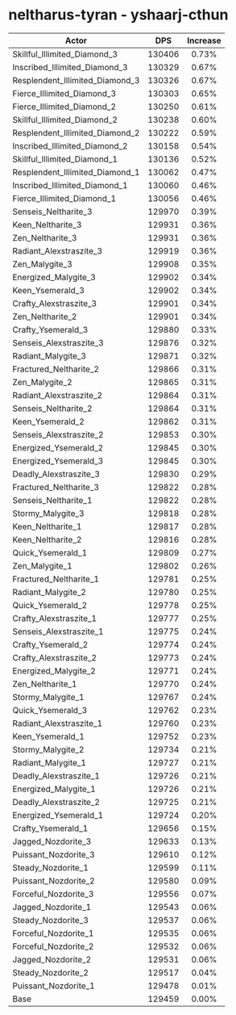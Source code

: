 # neltharus-tyran - yshaarj-cthun
| Actor | DPS | Increase |
|---|:---:|:---:|
|Skillful_Illimited_Diamond_3|130406|0.73%|
|Inscribed_Illimited_Diamond_3|130329|0.67%|
|Resplendent_Illimited_Diamond_3|130326|0.67%|
|Fierce_Illimited_Diamond_3|130303|0.65%|
|Fierce_Illimited_Diamond_2|130250|0.61%|
|Skillful_Illimited_Diamond_2|130238|0.60%|
|Resplendent_Illimited_Diamond_2|130222|0.59%|
|Inscribed_Illimited_Diamond_2|130158|0.54%|
|Skillful_Illimited_Diamond_1|130136|0.52%|
|Resplendent_Illimited_Diamond_1|130062|0.47%|
|Inscribed_Illimited_Diamond_1|130060|0.46%|
|Fierce_Illimited_Diamond_1|130056|0.46%|
|Senseis_Neltharite_3|129970|0.39%|
|Keen_Neltharite_3|129931|0.36%|
|Zen_Neltharite_3|129931|0.36%|
|Radiant_Alexstraszite_3|129919|0.36%|
|Zen_Malygite_3|129908|0.35%|
|Energized_Malygite_3|129902|0.34%|
|Keen_Ysemerald_3|129902|0.34%|
|Crafty_Alexstraszite_3|129901|0.34%|
|Zen_Neltharite_2|129901|0.34%|
|Crafty_Ysemerald_3|129880|0.33%|
|Senseis_Alexstraszite_3|129876|0.32%|
|Radiant_Malygite_3|129871|0.32%|
|Fractured_Neltharite_2|129866|0.31%|
|Zen_Malygite_2|129865|0.31%|
|Radiant_Alexstraszite_2|129864|0.31%|
|Senseis_Neltharite_2|129864|0.31%|
|Keen_Ysemerald_2|129862|0.31%|
|Senseis_Alexstraszite_2|129853|0.30%|
|Energized_Ysemerald_2|129845|0.30%|
|Energized_Ysemerald_3|129845|0.30%|
|Deadly_Alexstraszite_3|129830|0.29%|
|Fractured_Neltharite_3|129822|0.28%|
|Senseis_Neltharite_1|129822|0.28%|
|Stormy_Malygite_3|129818|0.28%|
|Keen_Neltharite_1|129817|0.28%|
|Keen_Neltharite_2|129816|0.28%|
|Quick_Ysemerald_1|129809|0.27%|
|Zen_Malygite_1|129802|0.26%|
|Fractured_Neltharite_1|129781|0.25%|
|Radiant_Malygite_2|129780|0.25%|
|Quick_Ysemerald_2|129778|0.25%|
|Crafty_Alexstraszite_1|129777|0.25%|
|Senseis_Alexstraszite_1|129775|0.24%|
|Crafty_Ysemerald_2|129774|0.24%|
|Crafty_Alexstraszite_2|129773|0.24%|
|Energized_Malygite_2|129771|0.24%|
|Zen_Neltharite_1|129770|0.24%|
|Stormy_Malygite_1|129767|0.24%|
|Quick_Ysemerald_3|129762|0.23%|
|Radiant_Alexstraszite_1|129760|0.23%|
|Keen_Ysemerald_1|129752|0.23%|
|Stormy_Malygite_2|129734|0.21%|
|Radiant_Malygite_1|129727|0.21%|
|Deadly_Alexstraszite_1|129726|0.21%|
|Energized_Malygite_1|129726|0.21%|
|Deadly_Alexstraszite_2|129725|0.21%|
|Energized_Ysemerald_1|129724|0.20%|
|Crafty_Ysemerald_1|129656|0.15%|
|Jagged_Nozdorite_3|129633|0.13%|
|Puissant_Nozdorite_3|129610|0.12%|
|Steady_Nozdorite_1|129599|0.11%|
|Puissant_Nozdorite_2|129580|0.09%|
|Forceful_Nozdorite_3|129556|0.07%|
|Jagged_Nozdorite_1|129543|0.06%|
|Steady_Nozdorite_3|129537|0.06%|
|Forceful_Nozdorite_1|129535|0.06%|
|Forceful_Nozdorite_2|129532|0.06%|
|Jagged_Nozdorite_2|129531|0.06%|
|Steady_Nozdorite_2|129517|0.04%|
|Puissant_Nozdorite_1|129478|0.01%|
|Base|129459|0.00%|
